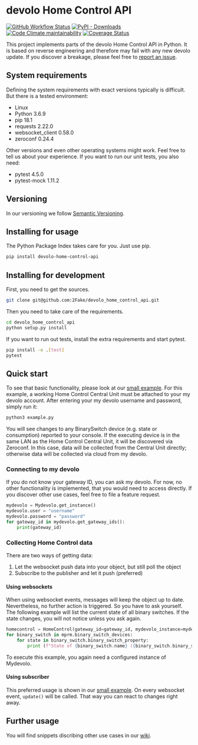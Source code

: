 # devolo Home Control API

[![GitHub Workflow Status](https://img.shields.io/github/workflow/status/2Fake/devolo_home_control_api/Python%20package)](https://github.com/2Fake/devolo_home_control_api/actions?query=workflow%3A%22Python+package%22)
[![PyPI - Downloads](https://img.shields.io/pypi/dd/devolo-home-control-api)](https://pypi.org/project/devolo-home-control-api/)
[![Code Climate maintainability](https://img.shields.io/codeclimate/maintainability/2Fake/devolo_home_control_api)](https://codeclimate.com/github/2Fake/devolo_home_control_api)
[![Coverage Status](https://coveralls.io/repos/github/2Fake/devolo_home_control_api/badge.svg?branch=master)](https://coveralls.io/github/2Fake/devolo_home_control_api?branch=master)

This project implements parts of the devolo Home Control API in Python. It is based on reverse engineering and therefore may fail with any new devolo update. If you discover a breakage, please feel free to [report an issue](https://github.com/2Fake/devolo_home_control_api/issues).

## System requirements

Defining the system requirements with exact versions typically is difficult. But there is a tested environment:

* Linux
* Python 3.6.9
* pip 18.1
* requests 2.22.0
* websocket_client 0.58.0
* zeroconf 0.24.4

Other versions and even other operating systems might work. Feel free to tell us about your experience. If you want to run our unit tests, you also need:

* pytest 4.5.0
* pytest-mock 1.11.2

## Versioning

In our versioning we follow [Semantic Versioning](https://semver.org/).

## Installing for usage

The Python Package Index takes care for you. Just use pip.

```bash
pip install devolo-home-control-api
```

## Installing for development

First, you need to get the sources.

```bash
git clone git@github.com:2Fake/devolo_home_control_api.git
```

Then you need to take care of the requirements.

```bash
cd devolo_home_control_api
python setup.py install
```

If you want to run out tests, install the extra requirements and start pytest.

```bash
pip install -e .[test]
pytest
```

## Quick start

To see that basic functionality, please look at our [small example](https://github.com/2Fake/devolo_home_control_api/blob/master/example.py). For this example, a working Home Control Central Unit must be attached to your my devolo account. After entering your my devolo username and password, simply run it:

```bash
python3 example.py
```

You will see changes to any BinarySwitch device (e.g. state or consumption) reported to your console. If the executing device is in the same LAN as the Home Control Central Unit, it will be discovered via Zeroconf. In this case, data will be collected from the Central Unit directly; otherwise data will be collected via cloud from my devolo.

### Connecting to my devolo

If you do not know your gateway ID, you can ask my devolo. For now, no other functionality is implemented, that you would need to access directly. If you discover other use cases, feel free to file a feature request.

```python
mydevolo = Mydevolo.get_instance()
mydevolo.user = "username"
mydevolo.password = "password"
for gateway_id in mydevolo.get_gateway_ids():
    print(gateway_id)
```

### Collecting Home Control data

There are two ways of getting data:

1. Let the websocket push data into your object, but still poll the object
1. Subscribe to the publisher and let it push (preferred)

#### Using websockets

When using websocket events, messages will keep the object up to date. Nevertheless, no further action is triggered. So you have to ask yourself. The following example will list the current state of all binary switches. If the state changes, you will not notice unless you ask again.

```python
homecontrol = HomeControl(gateway_id=gateway_id, mydevolo_instance=mydevolo)
for binary_switch in mprm.binary_switch_devices:
    for state in binary_switch.binary_switch_property:
        print (f"State of {binary_switch.name} ({binary_switch.binary_switch_property[state].element_uid}): {binary_switch.binary_switch_property[state].state}")
```

To execute this example, you again need a configured instance of Mydevolo.

#### Using subscriber

This preferred usage is shown in our [small example](https://github.com/2Fake/devolo_home_control_api/blob/master/example.py). On every websocket event, ```update()``` will be called. That way you can react to changes right away.

## Further usage

You will find snippets discribing other use cases in our [wiki](https://github.com/2Fake/devolo_home_control_api/wiki).
